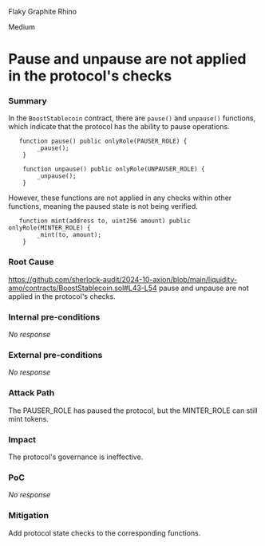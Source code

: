 Flaky Graphite Rhino

Medium

# Pause and unpause are not applied in the protocol's checks

### Summary



In the `BoostStablecoin` contract, there are `pause()` and `unpause()` functions, which indicate that the protocol has the ability to pause operations. 
```solidity
   function pause() public onlyRole(PAUSER_ROLE) {
        _pause();
    }

    function unpause() public onlyRole(UNPAUSER_ROLE) {
        _unpause();
    }

```


However, these functions are not applied in any checks within other functions, meaning the paused state is not being verified.

```solidity
   function mint(address to, uint256 amount) public onlyRole(MINTER_ROLE) {
        _mint(to, amount);
    }

```

### Root Cause

https://github.com/sherlock-audit/2024-10-axion/blob/main/liquidity-amo/contracts/BoostStablecoin.sol#L43-L54
pause and unpause are not applied in the protocol's checks.



### Internal pre-conditions

_No response_

### External pre-conditions

_No response_

### Attack Path

The PAUSER_ROLE has paused the protocol, but the MINTER_ROLE can still mint tokens.


### Impact

The protocol's governance is ineffective.



### PoC

_No response_

### Mitigation

Add protocol state checks to the corresponding functions.

